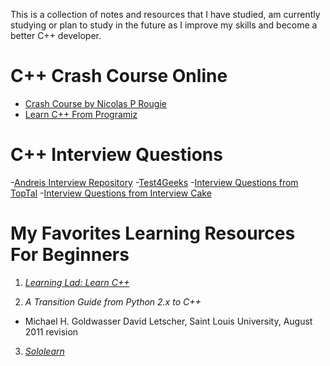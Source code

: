 This is a collection of notes and resources that I have studied, am currently studying
or plan to study in the future as I improve my skills and become a better C++ developer.

# C++ Crash Course Online

- [Crash Course by Nicolas P Rougie](https://www.labri.fr/perso/nrougier/teaching/c++-crash-course/index.html)
- [Learn C++ From Programiz](https://www.programiz.com/cpp-programming/return-reference)


# C++ Interview Questions

-[Andreis Interview Repository](https://tests4geeks.com/cpp-interview-questions/)
-[Test4Geeks](https://tests4geeks.com/cpp-interview-questions/)
-[Interview Questions from TopTal](https://www.toptal.com/c-plus-plus/interview-questions)
-[Interview Questions from Interview Cake](https://www.interviewcake.com/cpp-interview-questions)

# My Favorites Learning Resources For Beginners

1. [_Learning Lad: Learn C++_](https://www.youtube.com/playlist?list=PLfVsf4Bjg79Cu5MYkyJ-u4SyQmMhFeC1C)

2. _A Transition Guide from Python 2.x to C++_
- Michael H. Goldwasser David Letscher, Saint Louis University, August 2011 revision

3. [_Sololearn_](https://www.sololearn.com/Play/CPlusPlus)
